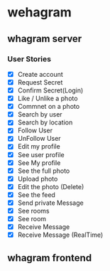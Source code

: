 # wehagram

## whagram server

### User Stories

- [x] Create account
- [x] Request Secret
- [x] Confirm Secret(Login)
- [x] Like / Unlike a photo
- [x] Commnet on a photo
- [x] Search by user
- [x] Search by location
- [x] Follow User
- [x] UnFollow User
- [x] Edit my profile
- [x] See user profile
- [x] See My profile
- [x] See the full photo
- [x] Upload photo
- [x] Edit the photo (Delete)
- [x] See the feed
- [x] Send private Message
- [x] See rooms
- [x] See room
- [x] Receive Message
- [x] Receive Message (RealTime)

## whagram frontend
